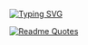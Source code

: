 
 [![Typing SVG](https://readme-typing-svg.herokuapp.com?font=Fira+Code&size=30&pause=1000&color=14B100&width=435&lines=%22Vivere+est+cogitare%22;.+.+.+.+.+.+.+.+.+.+.+.+.+.+.+.+;%E2%80%9CCogito+Ergo+Sum%E2%80%9D+;.+.+.+.+.+.+.+.+.+.+.+.+.+.+.+.+;%22Dum+spiro%2C+spero%22;.+.+.+.+.+.+.+.+.+.+.+.+.+.+.+.+;%22Lux+in+tenebris%22;.+.+.+.+.+.+.+.+.+.+.+.+.+.+.+.+;How+vexingly+quick+daft+zebras+jump;.+.+.+.+.+.+.+.+.+.+.+.+.+.+.+.+)](https://git.io/typing-svg) 



 [![Readme Quotes](https://quotes-github-readme.vercel.app/api?type=horizontal&theme=dark)](https://github.com/piyushsuthar/github-readme-quotes) 





